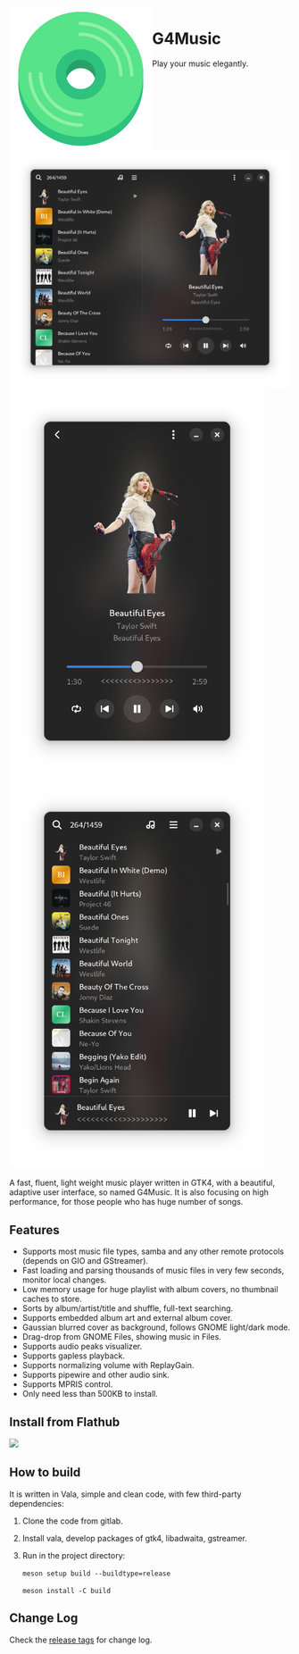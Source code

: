 <img align="left" alt="Project logo" src="data/icons/hicolor/scalable/apps/app.svg" />

# G4Music
Play your music elegantly.


<img src="./shots/window.png" width="822"/>
<img src="./shots/playbar.png" width="458"/>
<img src="./shots/playlist.png" width="458"/>

A fast, fluent, light weight music player written in GTK4, with a beautiful, adaptive user interface, so named G4Music. It is also focusing on high performance, for those people who has huge number of songs.

## Features
- Supports most music file types, samba and any other remote protocols (depends on GIO and GStreamer).
- Fast loading and parsing thousands of music files in very few seconds, monitor local changes.
- Low memory usage for huge playlist with album covers, no thumbnail caches to store.
- Sorts by album/artist/title and shuffle, full-text searching.
- Supports embedded album art and external album cover.
- Gaussian blurred cover as background, follows GNOME light/dark mode.
- Drag-drop from GNOME Files, showing music in Files.
- Supports audio peaks visualizer.
- Supports gapless playback.
- Supports normalizing volume with ReplayGain.
- Supports pipewire and other audio sink.
- Supports MPRIS control.
- Only need less than 500KB to install.

## Install from Flathub
<a href="https://flathub.org/apps/details/com.github.neithern.g4music">
<img src="https://flathub.org/assets/badges/flathub-badge-en.png" width="240"/></a>

## How to build 
It is written in Vala, simple and clean code, with few third-party dependencies:

1. Clone the code from gitlab.
2. Install vala, develop packages of gtk4, libadwaita, gstreamer.
3. Run in the project directory:

    `meson setup build --buildtype=release`

    `meson install -C build`

## Change Log
Check the [release tags](https://gitlab.gnome.org/neithern/g4music/-/tags) for change log.
